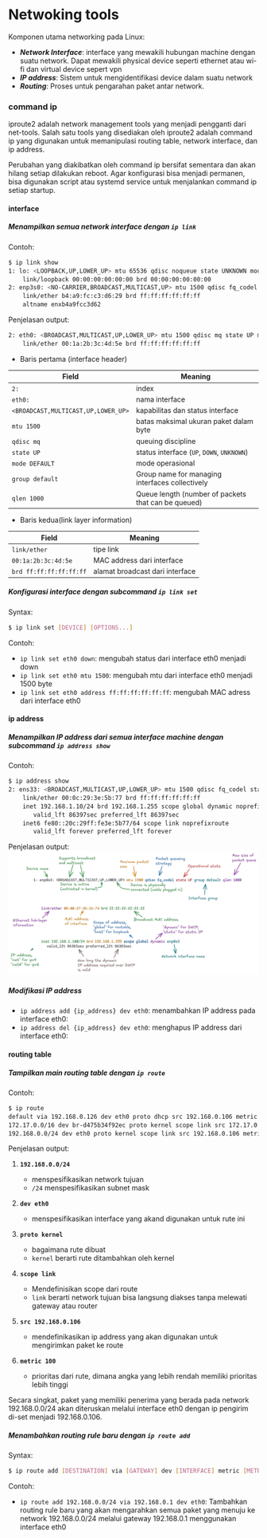 # Netwoking tools

Komponen utama networking pada Linux:

- **_Network Interface_**:
  interface yang mewakili hubungan machine dengan suatu network. Dapat mewakili physical device seperti ethernet atau wi-fi dan virtual device sepert vpn
- **_IP address_**:
  Sistem untuk mengidentifikasi device dalam suatu network
- **_Routing_**:
  Proses untuk pengarahan paket antar network.

### command ip

iproute2 adalah network management tools yang menjadi pengganti dari net-tools. Salah satu tools yang disediakan oleh iproute2 adalah command ip yang digunakan untuk memanipulasi routing table, network interface, dan ip address.

Perubahan yang diakibatkan oleh command ip bersifat sementara dan akan hilang setiap dilakukan reboot. Agar konfigurasi bisa menjadi permanen, bisa digunakan script atau systemd service untuk menjalankan command ip setiap startup.

#### interface

##### Menampilkan semua network interface dengan `ip link`

Contoh:

```bash
$ ip link show
1: lo: <LOOPBACK,UP,LOWER_UP> mtu 65536 qdisc noqueue state UNKNOWN mode DEFAULT group default qlen 1000
    link/loopback 00:00:00:00:00:00 brd 00:00:00:00:00:00
2: enp3s0: <NO-CARRIER,BROADCAST,MULTICAST,UP> mtu 1500 qdisc fq_codel state DOWN mode DEFAULT group default qlen 1000
    link/ether b4:a9:fc:c3:d6:29 brd ff:ff:ff:ff:ff:ff
    altname enxb4a9fcc3d62
```

Penjelasan output:

```bash
2: eth0: <BROADCAST,MULTICAST,UP,LOWER_UP> mtu 1500 qdisc mq state UP mode DEFAULT group default qlen 1000
    link/ether 00:1a:2b:3c:4d:5e brd ff:ff:ff:ff:ff:ff
```

- Baris pertama (interface header)

| Field                               | Meaning                                             |
| ----------------------------------- | --------------------------------------------------- |
| `2:`                                | index                                               |
| `eth0:`                             | nama interface                                      |
| `<BROADCAST,MULTICAST,UP,LOWER_UP>` | kapabilitas dan status interface                    |
| `mtu 1500`                          | batas maksimal ukuran paket dalam byte              |
| `qdisc mq`                          | queuing discipline                                  |
| `state UP`                          | status interface (`UP`, `DOWN`, `UNKNOWN`)          |
| `mode DEFAULT`                      | mode operasional                                    |
| `group default`                     | Group name for managing interfaces collectively     |
| `qlen 1000`                         | Queue length (number of packets that can be queued) |

- Baris kedua(link layer information)

| Field                   | Meaning                         |
| ----------------------- | ------------------------------- |
| `link/ether`            | tipe link                       |
| `00:1a:2b:3c:4d:5e`     | MAC address dari interface      |
| `brd ff:ff:ff:ff:ff:ff` | alamat broadcast dari interface |

##### Konfigurasi interface dengan subcommand `ip link set`

Syntax:

```bash
$ ip link set [DEVICE] [OPTIONS...]
```

Contoh:

- `ip link set eth0 down`: mengubah status dari interface eth0 menjadi down
- `ip link set eth0 mtu 1500`: mengubah mtu dari interface eth0 menjadi 1500 byte
- `ip link set eth0 address ff:ff:ff:ff:ff:ff`: mengubah MAC adress dari interface eth0

#### ip address

##### Menampilkan IP address dari semua interface machine dengan subcommand `ip address show`

Contoh:

```bash
$ ip address show
2: ens33: <BROADCAST,MULTICAST,UP,LOWER_UP> mtu 1500 qdisc fq_codel state UP group default qlen 1000
    link/ether 00:0c:29:3e:5b:77 brd ff:ff:ff:ff:ff:ff
    inet 192.168.1.10/24 brd 192.168.1.255 scope global dynamic noprefixroute ens33
       valid_lft 86397sec preferred_lft 86397sec
    inet6 fe80::20c:29ff:fe3e:5b77/64 scope link noprefixroute
       valid_lft forever preferred_lft forever
```

Penjelasan output:
![Breakdown output ip address show](./.assets/linux-ip-address-output.webp)

##### Modifikasi IP address

- `ip address add {ip_address} dev eth0`: menambahkan IP address pada interface eth0:
- `ip address del {ip_address} dev eth0`: menghapus IP address dari interface eth0:

#### routing table

##### Tampilkan main routing table dengan `ip route`

Contoh:

```bash
$ ip route
default via 192.168.0.126 dev eth0 proto dhcp src 192.168.0.106 metric 100
172.17.0.0/16 dev br-d475b34f92ec proto kernel scope link src 172.17.0.1
192.168.0.0/24 dev eth0 proto kernel scope link src 192.168.0.106 metric 100
```

Penjelasan output:

1.  **`192.168.0.0/24`**
    - menspesifikasikan network tujuan
    - `/24` menspesifikasikan subnet mask

2.  **`dev eth0`**
    - menspesifikasikan interface yang akand digunakan untuk rute ini

3.  **`proto kernel`**
    - bagaimana rute dibuat
    - `kernel` berarti rute ditambahkan oleh kernel
4.  **`scope link`**
    - Mendefinisikan scope dari route
    - `link` berarti network tujuan bisa langsung diakses tanpa melewati gateway atau router
5.  **`src 192.168.0.106`**
    - mendefinikasikan ip address yang akan digunakan untuk mengirimkan paket ke route
6.  **`metric 100`**
    - prioritas dari rute, dimana angka yang lebih rendah memiliki prioritas lebih tinggi

Secara singkat, paket yang memiliki penerima yang berada pada network 192.168.0.0/24 akan diteruskan melalui interface eth0 dengan ip pengirim di-set menjadi 192.168.0.106.

##### Menambahkan routing rule baru dengan `ip route add`

Syntax:

```bash
$ ip route add [DESTINATION] via [GATEWAY] dev [INTERFACE] metric [METRIC]
```

Contoh:

- `ip route add 192.168.0.0/24 via 192.168.0.1 dev eth0`: Tambahkan routing rule baru yang akan mengarahkan semua paket yang menuju ke network 192.168.0.0/24 melalui gateway 192.168.0.1 menggunakan interface eth0
